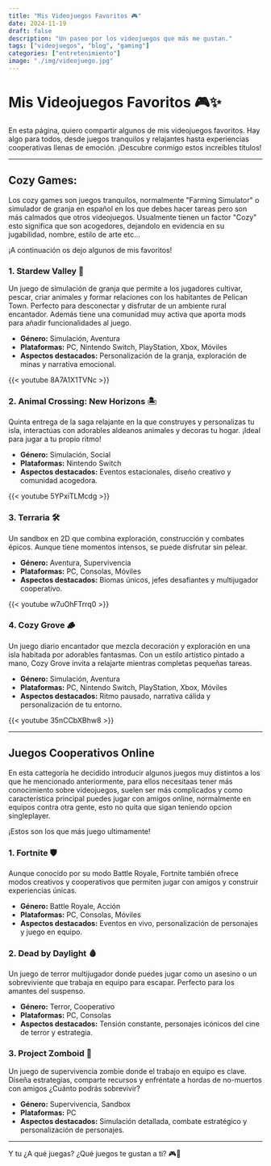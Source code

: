 ```yaml
---
title: "Mis Videojuegos Favoritos 🎮"
date: 2024-11-19
draft: false
description: "Un paseo por los videojuegos que más me gustan."
tags: ["videojuegos", "blog", "gaming"]
categories: ["entretenimiento"]
image: "./img/videojuego.jpg"
---
```


# Mis Videojuegos Favoritos 🎮✨

En esta página, quiero compartir algunos de mis videojuegos favoritos. Hay algo para todos, desde juegos tranquilos y relajantes hasta experiencias cooperativas llenas de emoción. ¡Descubre conmigo estos increíbles títulos!

---

## **Cozy Games:**
Los cozy games son juegos tranquilos, normalmente "Farming Simulator" o simulador de granja en español en los que debes hacer tareas
pero son más calmados que otros videojuegos. Usualmente tienen un factor "Cozy" esto significa que son acogedores, dejandolo en evidencia
en su jugabilidad, nombre, estilo de arte etc...

¡A continuación os dejo algunos de mis favoritos!

### **1. Stardew Valley** 🌾
Un juego de simulación de granja que permite a los jugadores cultivar, pescar, criar animales y formar relaciones con los habitantes de Pelican Town. 
Perfecto para desconectar y disfrutar de un ambiente rural encantador. Además tiene una comunidad muy activa que aporta mods para añadir funcionalidades al juego.

- **Género:** Simulación, Aventura
- **Plataformas:** PC, Nintendo Switch, PlayStation, Xbox, Móviles
- **Aspectos destacados:** Personalización de la granja, exploración de minas y narrativa emocional.

{{< youtube 8A7A1X1TVNc >}}

### **2. Animal Crossing: New Horizons** 🏝️
Quinta entrega de la saga relajante en la que construyes y personalizas tu isla, interactúas con adorables aldeanos animales y decoras tu hogar. ¡Ideal para jugar a tu propio ritmo!

- **Género:** Simulación, Social
- **Plataformas:** Nintendo Switch
- **Aspectos destacados:** Eventos estacionales, diseño creativo y comunidad acogedora.

{{< youtube 5YPxiTLMcdg >}}

### **3. Terraria** 🛠️
Un sandbox en 2D que combina exploración, construcción y combates épicos. Aunque tiene momentos intensos, se puede disfrutar sin pelear.

- **Género:** Aventura, Supervivencia
- **Plataformas:** PC, Consolas, Móviles
- **Aspectos destacados:** Biomas únicos, jefes desafiantes y multijugador cooperativo.

{{< youtube w7uOhFTrrq0 >}}

### **4. Cozy Grove** 🪵
Un juego diario encantador que mezcla decoración y exploración en una isla habitada por adorables fantasmas. Con un estilo artístico pintado a mano, Cozy Grove invita a relajarte mientras completas pequeñas tareas.

- **Género:** Simulación, Aventura
- **Plataformas:** PC, Nintendo Switch, PlayStation, Xbox, Móviles
- **Aspectos destacados:** Ritmo pausado, narrativa cálida y personalización de tu entorno.

{{< youtube 35nCCbXBhw8 >}}

---

## **Juegos Cooperativos Online**

En esta cattegoría he decidido introducir algunos juegos muy distintos a los que he mencionado anteriormente, para ellos necesitaas tener
más conocimiento sobre videojuegos, suelen ser más complicados y como característica principal puedes jugar con amigos online, normalmente
en equipos contra otra gente, esto no quita que sigan teniendo opcion singleplayer.

¡Estos son los que más juego ultimamente!

### **1. Fortnite** 🛡️
Aunque conocido por su modo Battle Royale, Fortnite también ofrece modos creativos y cooperativos que permiten jugar con amigos y construir experiencias únicas.

- **Género:** Battle Royale, Acción
- **Plataformas:** PC, Consolas, Móviles
- **Aspectos destacados:** Eventos en vivo, personalización de personajes y juego en equipo.

### **2. Dead by Daylight** 🩸
Un juego de terror multijugador donde puedes jugar como un asesino o un sobreviviente que trabaja en equipo para escapar. Perfecto para los amantes del suspenso.

- **Género:** Terror, Cooperativo
- **Plataformas:** PC, Consolas
- **Aspectos destacados:** Tensión constante, personajes icónicos del cine de terror y estrategia.

### **3. Project Zomboid** 🧟
Un juego de supervivencia zombie donde el trabajo en equipo es clave. Diseña estrategias, comparte recursos y enfréntate a hordas de no-muertos con amigos ¿Cuánto podrás sobrevivir?

- **Género:** Supervivencia, Sandbox
- **Plataformas:** PC
- **Aspectos destacados:** Simulación detallada, combate estratégico y personalización de personajes.

---

Y tu ¿A qué juegas? ¿Qué juegos te gustan a ti? 🎮🌟
